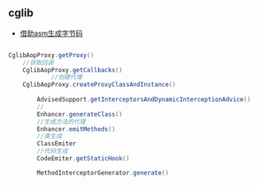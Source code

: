 ## cglib

* [借助asm生成字节码](https://blog.csdn.net/catoop/article/details/50629921)

```java

CglibAopProxy.getProxy()
	//获取回调
	CglibAopProxy.getCallbacks()
    		//创建代理
	CglibAopProxy.createProxyClassAndInstance()
	
		AdvisedSupport.getInterceptorsAndDynamicInterceptionAdvice()
		//
		Enhancer.generateClass()
		//生成方法的代理
		Enhancer.emitMethods()
		//类生成
		ClassEmiter
		//代码生成
		CodeEmiter.getStaticHook()

		MethodInterceptorGenerator.generate()

```